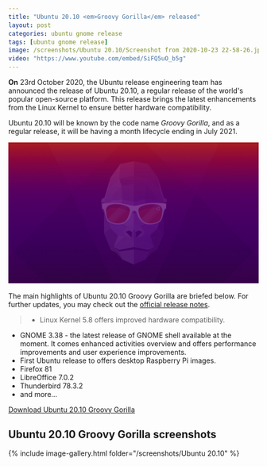 ```yaml
---
title: "Ubuntu 20.10 <em>Groovy Gorilla</em> released"
layout: post
categories: ubuntu gnome release
tags: [ubuntu gnome release]
image: /screenshots/Ubuntu 20.10/Screenshot from 2020-10-23 22-58-26.jpg
video: "https://www.youtube.com/embed/SiFQ5uO_b5g"
---
```


**On** 23rd October 2020, the Ubuntu release engineering team has announced the release of Ubuntu 20.10, a regular release of the world's popular open-source platform. This release brings the latest enhancements from the Linux Kernel to ensure better hardware compatibility.

Ubuntu 20.10 will be known by the code name <em>Groovy Gorilla</em>, and as a regular release, it will be having a month lifecycle ending in July 2021.

![Ubuntu Groovy Gorilla Preview](/assets/images/post-images/ubuntu/groovy.jpeg)

The main highlights of Ubuntu 20.10 Groovy Gorilla are briefed below. For further updates, you may check out the [official release notes](https://discourse.ubuntu.com/t/groovy-gorilla-release-notes/15533).
> - Linux Kernel 5.8 offers improved hardware compatibility.
- GNOME 3.38 - the latest release of GNOME shell available at the moment. It comes enhanced activities overview and offers performance improvements and user experience improvements.
- First Ubuntu release to offers desktop Raspberry Pi images.
- Firefox  81
- LibreOffice  7.0.2
- Thunderbird  78.3.2
- and more...

<a href="https://ubuntu.com/download/desktop/thank-you/?version=20.10&architecture=amd64" class="download">Download Ubuntu 20.10 Groovy Gorilla</a>

## Ubuntu 20.10 Groovy Gorilla screenshots
{% include image-gallery.html folder="/screenshots/Ubuntu 20.10" %}